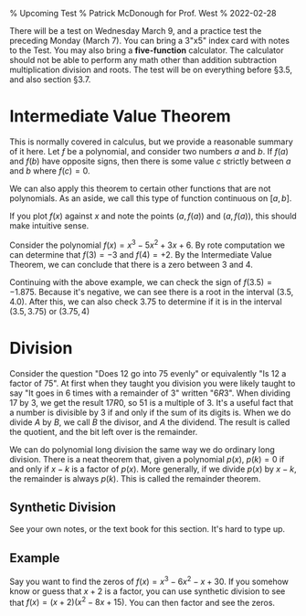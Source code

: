 % Upcoming Test
% Patrick McDonough for Prof. West
% 2022-02-28

There will be a test on Wednesday March 9, and a practice test the preceding Monday (March 7).
You can bring a 3"x5" index card with notes to the Test.
You may also bring a **five-function** calculator.
The calculator should not be able to perform any math other than addition subtraction multiplication division and roots.
The test will be on everything before §3.5, and also section §3.7.

# Intermediate Value Theorem
This is normally covered in calculus, but we provide a reasonable summary of it here.
Let $f$ be a polynomial, and consider two numbers $a$ and $b$.
If $f(a)$ and $f(b)$ have opposite signs, then there is some value $c$ strictly between $a$ and $b$ where $f(c)=0$.

We can also apply this theorem to certain other functions that are not polynomials.
As an aside, we call this type of function continuous on $[a,b]$.

If you plot $f(x)$ against $x$ and note the points $\big(a,f(a)\big)$ and $\big(a,f(a)\big)$, this should make intuitive sense.

Consider the polynomial $f(x)=x^3-5x^2+3x+6$.
By rote computation we can determine that $f(3)=-3$ and $f(4)=+2$.
By the Intermediate Value Theorem, we can conclude that there is a zero between $3$ and $4$.

Continuing with the above example, we can check the sign of $f(3.5)=-1.875$.
Because it's negative, we can see there is a root in the interval $(3.5,4.0)$.
After this, we can also check $3.75$ to determine if it is in the interval $(3.5,3.75)$ or $(3.75,4)$

# Division
Consider the question "Does 12 go into 75 evenly" or equivalently "Is 12 a factor of 75".
At first when they taught you division you were likely taught to say "It goes in 6 times with a remainder of 3" written "$6R3$".
When dividing 17 by 3, we get the result $17R0$, so 51 is a multiple of 3.
It's a useful fact that a number is divisible by 3 if and only if the sum of its digits is.
When we do divide $A$ by $B$, we call $B$ the divisor, and $A$ the dividend.
The result is called the quotient, and the bit left over is the remainder.

We can do polynomial long division the same way we do ordinary long division.
There is a neat theorem that, given a polynomial $p(x)$, $p(k)=0$ if and only if $x-k$ is a factor of $p(x)$.
More generally, if we divide $p(x)$ by $x-k$, the remainder is always $p(k)$.
This is called the remainder theorem.

## Synthetic Division
See your own notes, or the text book for this section. It's hard to type up.

## Example
Say you want to find the zeros of $f(x)=x^3-6x^2-x+30$.
If you somehow know or guess that $x+2$ is a factor, you can use synthetic division to see that $f(x)=(x+2)(x^2-8x+15)$.
You can then factor and see the zeros.
